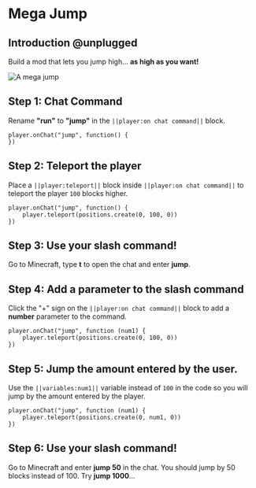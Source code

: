 # Mega Jump

## Introduction @unplugged

Build a mod that lets you jump high... **as high as you want!**

![A mega jump](/static/tutorials/mega-jump.gif)

## Step 1: Chat Command

Rename **"run"** to **"jump"** in the `||player:on chat command||` block.

```blocks
player.onChat("jump", function() {
})
```

## Step 2: Teleport the player

Place a `||player:teleport||` block inside `||player:on chat command||` to teleport the player `100` blocks higher.

```blocks
player.onChat("jump", function() {
    player.teleport(positions.create(0, 100, 0))
})
```

## Step 3: Use your slash command!

Go to Minecraft, type **t** to open the chat and enter **jump**.

## Step 4: Add a parameter to the slash command

Click the "+" sign on the `||player:on chat command||` block to add a **number** parameter to the command.

```blocks
player.onChat("jump", function (num1) {
    player.teleport(positions.create(0, 100, 0))
})
```

## Step 5: Jump the amount entered by the user.

Use the `||variables:num1||` variable instead of `100` in the code so you will jump by the amount entered by the player.

```blocks
player.onChat("jump", function (num1) {
    player.teleport(positions.create(0, num1, 0))
})
```

## Step 6: Use your slash command!

Go to Minecraft and enter **jump 50** in the chat. You should jump by 50 blocks instead of 100. Try **jump 1000**...